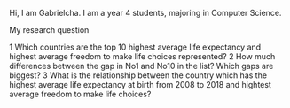 Hi, I am Gabrielcha. I am a year 4 students, majoring in Computer Science.


My research question

1 Which countries are the top 10 highest average life expectancy and highest average freedom to make life choices represented? 
2 How much differences between the gap in No1 and No10 in the list? Which gaps are biggest? 
3 What is the relationship between the country which has the highest average life expectancy at birth from 2008 to 2018 and hightest average freedom to make life choices?